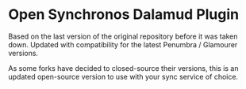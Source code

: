 # Open Synchronos Dalamud Plugin

Based on the last version of the original repository before it was taken down. Updated with compatibility for the latest Penumbra / Glamourer versions.

As some forks have decided to closed-source their versions, this is an updated open-source version to use with your sync service of choice.